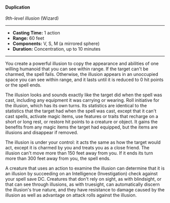 #### Duplication
*9th-level illusion* (Wizard)
___
- **Casting Time:** 1 action 
- **Range:** 60 feet 
- **Components:** V, S, M (a mirrored sphere) 
- **Duration:** Concentration, up to 10 minutes 
---
You create a powerful illusion to copy the appearance and abilities of one willing humanoid that you can see within range. If the target can't be charmed, the spell fails. Otherwise, the illusion appears in an unoccupied space you can see within range, and it lasts until it is reduced to 0 hit points or the spell ends.

The illusion looks and sounds exactly like the target did when the spell was cast, including any equipment it was carrying or wearing. Roll initiative for the illusion, which has its own turns. Its statistics are identical to the statistics that the target had when the spell was cast, except that it can't cast spells, activate magic items, use features or traits that recharge on a short or long rest, or restore hit points to a creature or object. It gains the benefits from any magic items the target had equipped, but the items are illusions and disappear if removed.

The illusion is under your control: it acts the same as how the target would act, except it is charmed by you and treats you as a close friend. The illusion can't move more than 150 feet away from you. If it ends its turn more than 300 feet away from you, the spell ends.

A creature that uses an action to examine the illusion can determine that it is an illusion by succeeding on an Intelligence (Investigation) check against your spell save DC. Creatures that don't rely on sight, as with blindsight, or that can see through illusions, as with truesight, can automatically discern the illusion's true nature, and they have resistance to damage caused by the illusion as well as advantage on attack rolls against the illusion. 
